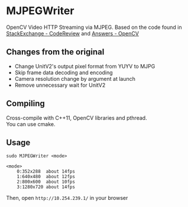 # MJPEGWriter
OpenCV Video HTTP Streaming via MJPEG.
Based on the code found in 
[StackExchange -  CodeReview](http://codereview.stackexchange.com/questions/124321/multithreaded-mjpg-network-stream-server/156915#156915) and [Answers - OpenCV](http://answers.opencv.org/question/6976/display-iplimage-in-webbrowsers/)

## Changes from the original
* Change UnitV2's output pixel format from YUYV to MJPG
* Skip frame data decoding and encoding
* Camera resolution change by argument at launch 
* Remove unnecessary wait for UnitV2

## Compiling
Cross-compile with C++11, OpenCV libraries and pthread.<br>
You can use cmake.

## Usage
```
sudo MJPEGWriter <mode>

<mode>
    0:352x288  about 14fps
    1:640x480  about 12fps
    2:800x600  about 10fps
    3:1280x720 about 14fps
```
Then, open `http://10.254.239.1/` in your browser
